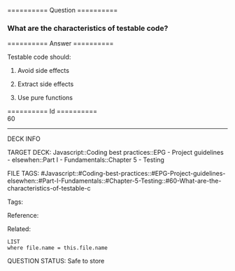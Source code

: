 ========== Question ==========  

### What are the characteristics of testable code?  

========== Answer ==========  

Testable code should:

1. Avoid side effects

2. Extract side effects

3. Use pure functions

========== Id ==========  
60

---

DECK INFO

TARGET DECK: Javascript::Coding best practices::EPG - Project guidelines - elsewhen::Part I - Fundamentals::Chapter 5 - Testing

FILE TAGS: #Javascript::#Coding-best-practices::#EPG-Project-guidelines-elsewhen::#Part-I-Fundamentals::#Chapter-5-Testing::#60-What-are-the-characteristics-of-testable-c

Tags:

Reference:

Related:

```dataview
LIST
where file.name = this.file.name
````
QUESTION STATUS: Safe to store
